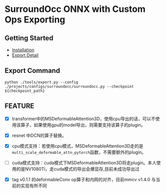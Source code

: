 # SurroundOcc ONNX with Custom Ops Exporting 

## Getting Started 
- [Installation](docs/install.md) 
- [Export Detail](docs/export.md)

## Export Command
```
python ./tools/export.py --config ./projects/configs/surroundocc/surroundocc.py --checkpoint ${checkpoint_path}
```

## FEATURE
- [x] transformer中的MSDeformableAttention3D，使用cpu导出的话，可以不使用该算子，如果使用gpu的model导出，则需要支持该算子的plugin。
- [x] resnet 中DCN的算子替换。
- [x] cpu模式支持：若使用cpu模式，MSDeformableAttention3D走的是`multi_scale_deformable_attn_pytorch`函数，不需要额外的plugin。
- [ ] cuda模式支持：cuda模式下MSDeformableAttention3D将走plugin。本人使用的是NV1080Ti，走cuda模式的导出会爆显存,目前未成功导出过
- [x] tag v0.1.1 的deformableConv op算子和内网的对齐，目前mmcv v1.4.0 与当前的实现有所不同


